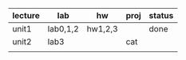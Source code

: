 

| lecture | lab      | hw      | proj | status |
| ------- | -------- | ------- | ---- | ------ |
| unit1   | lab0,1,2 | hw1,2,3 |      | done   |
| unit2   | lab3     |         | cat  |        |
|         |          |         |      |        |

